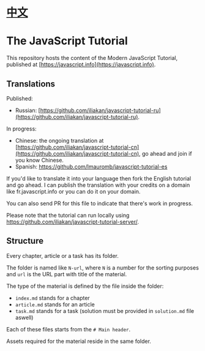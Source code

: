 
# [中文](https://github.com/BaffinLee/javascript-tutorial-cn/blob/master/README.cn.md)

# The JavaScript Tutorial

This repository hosts the content of the Modern JavaScript Tutorial, published at [https://javascript.info](https://javascript.info).

## Translations

Published:
- Russian: [https://github.com/iliakan/javascript-tutorial-ru](https://github.com/iliakan/javascript-tutorial-ru).

In progress:
- Chinese: the ongoing translation at [https://github.com/iliakan/javascript-tutorial-cn](https://github.com/iliakan/javascript-tutorial-cn), go ahead and join if you know Chinese.
- Spanish: https://github.com/lmauromb/javascript-tutorial-es

If you'd like to translate it into your language then fork the English tutorial and go ahead. I can publish the translation with your credits on a domain like fr.javascript.info or you can do it on your domain.

You can also send PR for this file to indicate that there's work in progress.

Please note that the tutorial can run locally using <https://github.com/iliakan/javascript-tutorial-server/>.

## Structure

Every chapter, article or a task has its folder.

The folder is named like `N-url`, where `N` is a number for the sorting purposes and `url` is the URL part with title of the material.

The type of the material is defined by the file inside the folder:

  - `index.md` stands for a chapter
  - `article.md` stands for an article
  - `task.md` stands for a task (solution must be provided in `solution.md` file aswell)

Each of these files starts from the `# Main header`.

Assets required for the material reside in the same folder.
